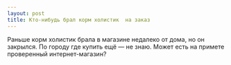 ```yaml
---
layout: post 
title: Кто-нибудь брал корм холистик  на заказ 
--- 
```

Раньше корм холистик  брала в магазине недалеко от дома, но он закрылся. По городу где купить ещё — не знаю. Может есть на примете проверенный интернет-магазин?